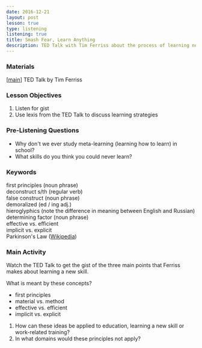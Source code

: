 ```yaml
---
date: 2016-12-21
layout: post
lesson: true
type: listening
listening: true
title: Smash Fear, Learn Anything
description: TED Talk with Tim Ferriss about the process of learning nearly any skill
---
```


### Materials
[<a href="https://www.ted.com/talks/tim_ferriss_smash_fear_learn_anything" target="_blank">main</a>] TED Talk by Tim Ferriss

### Lesson Objectives

1. Listen for gist
2. Use lexis from the TED Talk to discuss learning strategies

### Pre-Listening Questions

- Why don't we ever study meta-learning (learning how to learn) in school?
- What skills do you think you could never learn?

### Keywords

first principles (noun phrase)  
deconstruct s/th (regular verb)  
false construct (noun phrase)  
demoralized (ed / ing adj.)  
hieroglyphics (note the difference in meaning between English and Russian)  
determining factor (noun phrase)  
effective vs. efficient  
implicit vs. explicit  
Parkinson's Law (<a href="https://en.wikipedia.org/wiki/Parkinson%27s_law" target="_blank)">Wikipedia</a>)  

### Main Activity

Watch the TED Talk to get the gist of the three main points that Ferriss makes about learning a new skill.

What is meant by these concepts?

- first principles  
- material vs. method  
- effective vs. efficient  
- implicit vs. explicit  

1. How can these ideas be applied to education, learning a new skill or work-related training?
2. In what domains would these principles not apply?
